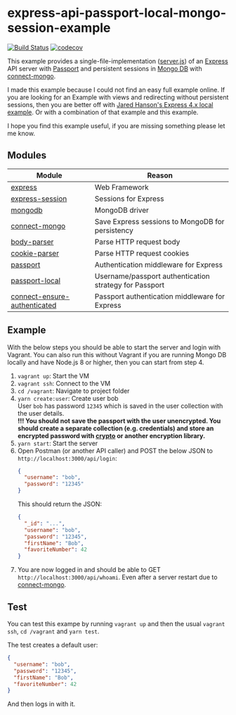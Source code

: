 # express-api-passport-local-mongo-session-example

[![Build Status](https://travis-ci.com/allardvanderouw/express-api-passport-local-mongo-session-example.svg?branch=master)](https://travis-ci.com/allardvanderouw/express-api-passport-local-mongo-session-example)
[![codecov](https://codecov.io/gh/allardvanderouw/express-api-passport-local-mongo-session-example/branch/master/graph/badge.svg)](https://codecov.io/gh/allardvanderouw/express-api-passport-local-mongo-session-example)

This example provides a single-file-implementation ([server.js](./server.js)) of an [Express](https://github.com/expressjs/express) API server with [Passport](https://github.com/jaredhanson/passport) and persistent sessions in [Mongo DB](https://github.com/mongodb/mongo) with [connect-mongo](https://github.com/jdesboeufs/connect-mongo). 

I made this example because I could not find an easy full example online. If you are looking for an Example with views and redirecting without persistent sessions, then you are better off with [Jared Hanson's Express 4.x local example](https://github.com/passport/express-4.x-local-example). Or with a combination of that example and this example.

I hope you find this example useful, if you are missing something please let me know.

## Modules

| Module | Reason |
| - | - |
| [express](https://github.com/expressjs/express) | Web Framework |
| [express-session](https://github.com/expressjs/session) | Sessions for Express |
| [mongodb](https://github.com/mongodb/mongo) | MongoDB driver |
| [connect-mongo](https://github.com/jdesboeufs/connect-mongo) | Save Express sessions to MongoDB for persistency |
| [body-parser](https://github.com/expressjs/body-parser) | Parse HTTP request body |
| [cookie-parser](https://github.com/expressjs/cookie-parser) | Parse HTTP request cookies |
| [passport](https://github.com/jaredhanson/passport) | Authentication middleware for Express |
| [passport-local](https://github.com/jaredhanson/passport-local) | Username/passport authentication strategy for Passport |
| [connect-ensure-authenticated](https://github.com/allardvanderouw/connect-ensure-authenticated) | Passport authentication middleware for Express |

## Example

With the below steps you should be able to start the server and login with Vagrant. You can also run this without Vagrant if you are running Mongo DB locally and have Node.js 8 or higher, then you can start from step 4.

1. `vagrant up`: Start the VM
2. `vagrant ssh`: Connect to the VM
3. `cd /vagrant`: Navigate to project folder
4. `yarn create:user`: Create user bob  
   User `bob` has password `12345` which is saved in the user collection with the user details.  
   **!!! You should not save the passport with the user unencrypted. You should create a separate collection (e.g. credentials) and store an encrypted password with [crypto](https://nodejs.org/api/crypto.html) or another encryption library.**
5. `yarn start`: Start the server
6. Open Postman (or another API caller) and POST the below JSON to `http://localhost:3000/api/login`:
   ```json
   {
     "username": "bob",
     "password": "12345"
   }
   ```
   This should return the JSON:
   ```json
   {
     "_id": "...",
     "username": "bob",
     "password": "12345",
     "firstName": "Bob",
     "favoriteNumber": 42
   }
   ```
7. You are now logged in and should be able to GET `http://localhost:3000/api/whoami`. Even after a server restart due to [connect-mongo](https://github.com/jdesboeufs/connect-mongo).

## Test

You can test this exampe by running `vagrant up` and then the usual `vagrant ssh`, `cd /vagrant` and `yarn test`.

The test creates a default user:
```json
{
  "username": "bob",
  "password": "12345",
  "firstName": "Bob",
  "favoriteNumber": 42
}
```

And then logs in with it.
